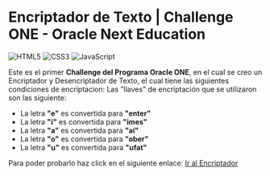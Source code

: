# Encriptador de Texto | Challenge ONE - Oracle Next Education 
![HTML5](https://img.shields.io/badge/html5-%23E34F26.svg?style=for-the-badge&logo=html5&logoColor=white) ![CSS3](https://img.shields.io/badge/css3-%231572B6.svg?style=for-the-badge&logo=css3&logoColor=white) ![JavaScript](https://img.shields.io/badge/javascript-%23323330.svg?style=for-the-badge&logo=javascript&logoColor=%23F7DF1E)

Este es el primer **Challenge del Programa Oracle ONE**, en el cual se creo un Encriptador y Desencriptador de Texto, el cual tiene las siguientes condiciones de encriptacion:
Las "llaves" de encriptación que se utilizaron son las siguiente:

-   La letra  **"e"**  es convertida para  **"enter"**
-   La letra  **"i"**  es convertida para  **"imes"**
-   La letra  **"a"**  es convertida para  **"ai"**
-   La letra  **"o"**  es convertida para  **"ober"**
-   La letra  **"u"**  es convertida para  **"ufat"**

Para poder probarlo haz click en el siguiente enlace: [Ir al Encriptador](https://henryvf99.github.io/challenge-one-encriptador-latam-G4/)